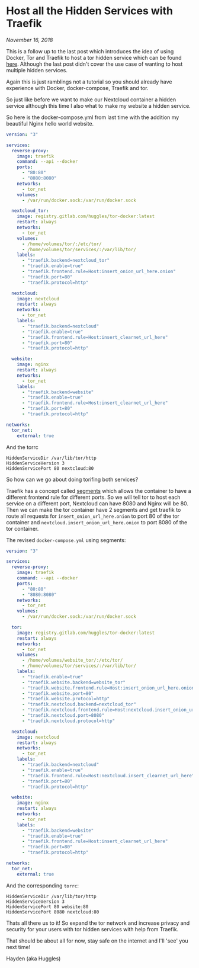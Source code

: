 # Host all the Hidden Services with Traefik
*November 16, 2018*

This is a follow up to the last post which introduces the idea of using Docker,
Tor and Traefik to host a tor hidden service which can be found [here](https://insert_url_here).
Although the last post didn't cover the use case of wanting to host multiple hidden services.

Again this is just ramblings not a tutorial so you should already have experience
with Docker, docker-compose, Traefik and tor.

So just like before we want to make our Nextcloud container a hidden service although
this time I also what to make my website a hidden service.

So here is the docker-compose.yml from last time with the addition my beautiful Nginx hello world website.

```yaml
version: "3"

services:
  reverse-proxy:
    image: traefik
    command: --api --docker
    ports:
      - "80:80"
      - "8080:8080"
    networks:
      - tor_net
    volumes:
      - /var/run/docker.sock:/var/run/docker.sock

  nextcloud_tor:
    image: registry.gitlab.com/huggles/tor-docker:latest
    restart: always
    networks:
      - tor_net
    volumes:
      - /home/volumes/tor/:/etc/tor/
      - /home/volumes/tor/services/:/var/lib/tor/
    labels:
      - "traefik.backend=nextcloud_tor"
      - "traefik.enable=true"
      - "traefik.frontend.rule=Host:insert_onion_url_here.onion"
      - "traefik.port=80"
      - "traefik.protocol=http"

  nextcloud:
    image: nextcloud
    restart: always
    networks:
      - tor_net
    labels:
      - "traefik.backend=nextcloud"
      - "traefik.enable=true"
      - "traefik.frontend.rule=Host:insert_clearnet_url_here"
      - "traefik.port=80"
      - "traefik.protocol=http"

  website:
    image: nginx
    restart: always
    networks:
      - tor_net
    labels:
      - "traefik.backend=website"
      - "traefik.enable=true"
      - "traefik.frontend.rule=Host:insert_clearnet_url_here"
      - "traefik.port=80"
      - "traefik.protocol=http"

networks:
  tor_net:
    external: true
```

And the torrc

```
HiddenServiceDir /var/lib/tor/http
HiddenServiceVersion 3
HiddenServicePort 80 nextcloud:80
```

So how can we go about doing torifing both services?

Traefik has a concept called [segments](https://docs.traefik.io/configuration/backends/docker/#on-containers-with-multiple-ports-segment-labels)
which allows the container to have a different frontend rule for different ports.
So we will tell tor to host each service on a different port, Nextcloud can have 8080
and Nginx will be 80. Then we can make the tor container have 2 segments and get
traefik to route all requests for `insert_onion_url_here.onion` to port 80 of the
tor container and `nextcloud.insert_onion_url_here.onion` to port 8080 of the tor container.

The revised `docker-compose.yml` using segments:

```yaml
version: "3"

services:
  reverse-proxy:
    image: traefik
    command: --api --docker
    ports:
      - "80:80"
      - "8080:8080"
    networks:
      - tor_net
    volumes:
      - /var/run/docker.sock:/var/run/docker.sock

  tor:
    image: registry.gitlab.com/huggles/tor-docker:latest
    restart: always
    networks:
      - tor_net
    volumes:
      - /home/volumes/website_tor/:/etc/tor/
      - /home/volumes/tor/services/:/var/lib/tor/
    labels:
      - "traefik.enable=true"
      - "traefik.website.backend=website_tor"
      - "traefik.website.frontend.rule=Host:insert_onion_url_here.onion"
      - "traefik.website.port=80"
      - "traefik.website.protocol=http"
      - "traefik.nextcloud.backend=nextcloud_tor"
      - "traefik.nextcloud.frontend.rule=Host:nextcloud.insert_onion_url_here.onion"
      - "traefik.nextcloud.port=8080"
      - "traefik.nextcloud.protocol=http"

  nextcloud:
    image: nextcloud
    restart: always
    networks:
      - tor_net
    labels:
      - "traefik.backend=nextcloud"
      - "traefik.enable=true"
      - "traefik.frontend.rule=Host:nextcloud.insert_clearnet_url_here"
      - "traefik.port=80"
      - "traefik.protocol=http"

  website:
    image: nginx
    restart: always
    networks:
      - tor_net
    labels:
      - "traefik.backend=website"
      - "traefik.enable=true"
      - "traefik.frontend.rule=Host:insert_clearnet_url_here"
      - "traefik.port=80"
      - "traefik.protocol=http"

networks:
  tor_net:
    external: true
```

And the corresponding `torrc`:

```
HiddenServiceDir /var/lib/tor/http
HiddenServiceVersion 3
HiddenServicePort 80 website:80
HiddenServicePort 8080 nextcloud:80
```

Thats all there us to it! So expand the tor network and increase privacy and
security for your users with tor hidden services with help from Traefik.

That should be about all for now, stay safe on the internet and I'll 'see' you next time!

Hayden (aka Huggles)
